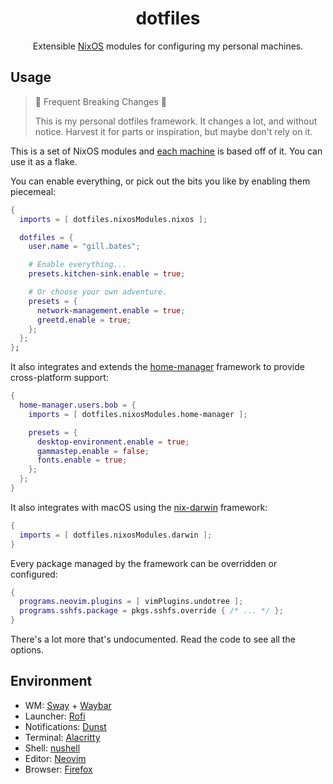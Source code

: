 <div align="center">
  <h1>dotfiles</h1>
  <p>Extensible <a href="https://nixos.org/">NixOS</a> modules for configuring my personal machines.</p>
</div>

## Usage

> :construction: Frequent Breaking Changes :construction:
>
> This is my personal dotfiles framework. It changes a lot, and without notice. Harvest it for parts or inspiration, but maybe don't rely on it.

This is a set of NixOS modules and [each machine](https://github.com/PsychoLlama/dotfiles/tree/main/hosts) is based off of it. You can use it as a flake.

You can enable everything, or pick out the bits you like by enabling them piecemeal:

```nix
{
  imports = [ dotfiles.nixosModules.nixos ];

  dotfiles = {
    user.name = "gill.bates";

    # Enable everything...
    presets.kitchen-sink.enable = true;

    # Or choose your own adventure.
    presets = {
      network-management.enable = true;
      greetd.enable = true;
    };
  };
};
```

It also integrates and extends the [home-manager](https://github.com/nix-community/home-manager) framework to provide cross-platform support:

```nix
{
  home-manager.users.bob = {
    imports = [ dotfiles.nixosModules.home-manager ];

    presets = {
      desktop-environment.enable = true;
      gammastep.enable = false;
      fonts.enable = true;
    };
  };
}
```

It also integrates with macOS using the [nix-darwin](https://daiderd.com/nix-darwin/) framework:

```nix
{
  imports = [ dotfiles.nixosModules.darwin ];
}
```

Every package managed by the framework can be overridden or configured:

```nix
{
  programs.neovim.plugins = [ vimPlugins.undotree ];
  programs.sshfs.package = pkgs.sshfs.override { /* ... */ };
}
```

There's a lot more that's undocumented. Read the code to see all the options.

## Environment

- WM: [Sway](https://swaywm.org/) + [Waybar](https://github.com/Alexays/Waybar/)
- Launcher: [Rofi](https://github.com/davatorium/rofi)
- Notifications: [Dunst](https://github.com/dunst-project/dunst)
- Terminal: [Alacritty](https://github.com/alacritty/alacritty)
- Shell: [nushell](https://www.nushell.sh/)
- Editor: [Neovim](http://neovim.io/)
- Browser: [Firefox](https://www.mozilla.org/en-US/firefox/new/)

